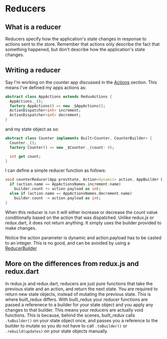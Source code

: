 # Reducers

## What is a reducer

Reducers specify how the application's state changes in response to actions sent to the store. Remember that actions only describe the fact that something happened, but don't describe how the application's state changes.

## Writing a reducer 

Say I'm working on the counter app discussed in the [Actions](actions.md) section. This means I've defined my apps actions as:

```dart
abstract class AppActions extends ReduxActions {
  AppActions._();
  factory AppActions() => new _$AppActions();
  ActionDispatcher<int> increment;
  ActionDispatcher<int> decrement;
}
```

and my state object as so:

```dart
abstract class Counter implements Built<Counter, CounterBuilder> {
  Counter._();
  factory Counter() => new _$Counter._(count: 0);

  int get count;
}
```

I can define a simple reducer function as follows:

```dart
void counterReducer(App prevState, Action<dynamic> action, AppBuilder builder) {
  if (action.name == AppActionsNames.increment.name)
    builder.count += action.payload as int;
  else if (action.name == AppActionsNames.decrement.name)
    builder.count -= action.payload as int;
}
```

When this reducer is run it will either increase or decrease the count value conditionally based on the action that was dispatched. Unlike redux.js or redux.dart, it does not return anything. It simply uses the builder provided to make changes.

Notice the action parameter is dynamic and action.payload has to be casted to an integer. This is no good, and can be avoided by using a [ReducerBuilder](../advanced/building_reducers.md)

## More on the differences from redux.js and redux.dart

In redux.js and redux.dart, reducers are just pure functions that take the previous state and an action, and return the next state. You are required to return new state objects, instead of mutating the previous state. This is where built_redux differs. With built_redux your reducer functions are passed a referenece to a builder for your state object and you apply any changes to that builder. This means your reducers are actually void functions. This is because, behind the scenes, built_redux calls `.toBuilder()` on your state object once, and passes you a reference to the builder to mutate so you do not have to call `.toBuilder()` or `.rebuild(updates)` on your state objects manually.
